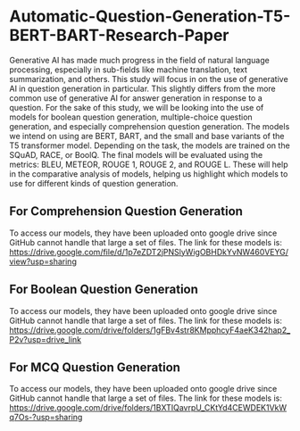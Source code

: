 # Automatic-Question-Generation-T5-BERT-BART-Research-Paper

Generative AI has made much progress in the field of natural language processing, especially in sub-fields like machine translation, text summarization, and others. This study will focus in on the use of generative AI in question generation in particular. This slightly differs from the more common use of generative AI for answer generation in response to a question. For the sake of this study, we will be looking into the use of models for boolean question generation, multiple-choice question generation, and especially comprehension question generation. The models we intend on using are BERT, BART, and the small and base variants of the T5 transformer model. Depending on the task, the models are trained on the SQuAD, RACE, or BoolQ. The final models will be evaluated using the metrics: BLEU, METEOR, ROUGE 1, ROUGE 2, and ROUGE L. These will help in the comparative analysis of models, helping us highlight which models to use for different kinds of question generation.

## For Comprehension Question Generation
To access our models, they have been uploaded onto google drive since GitHub cannot handle that large a set of files.
The link for these models is: https://drive.google.com/file/d/1p7eZDT2jPNSlyWigOBHDkYvNW460VEYG/view?usp=sharing

## For Boolean Question Generation
To access our models, they have been uploaded onto google drive since GitHub cannot handle that large a set of files.
The link for these models is: https://drive.google.com/drive/folders/1gFBv4str8KMpphcyF4aeK342hap2_P2v?usp=drive_link


## For MCQ Question Generation
To access our models, they have been uploaded onto google drive since GitHub cannot handle that large a set of files.
The link for these models is: https://drive.google.com/drive/folders/1BXTIQavrpU_CKtYd4CEWDEK1VkWq7Os-?usp=sharing
